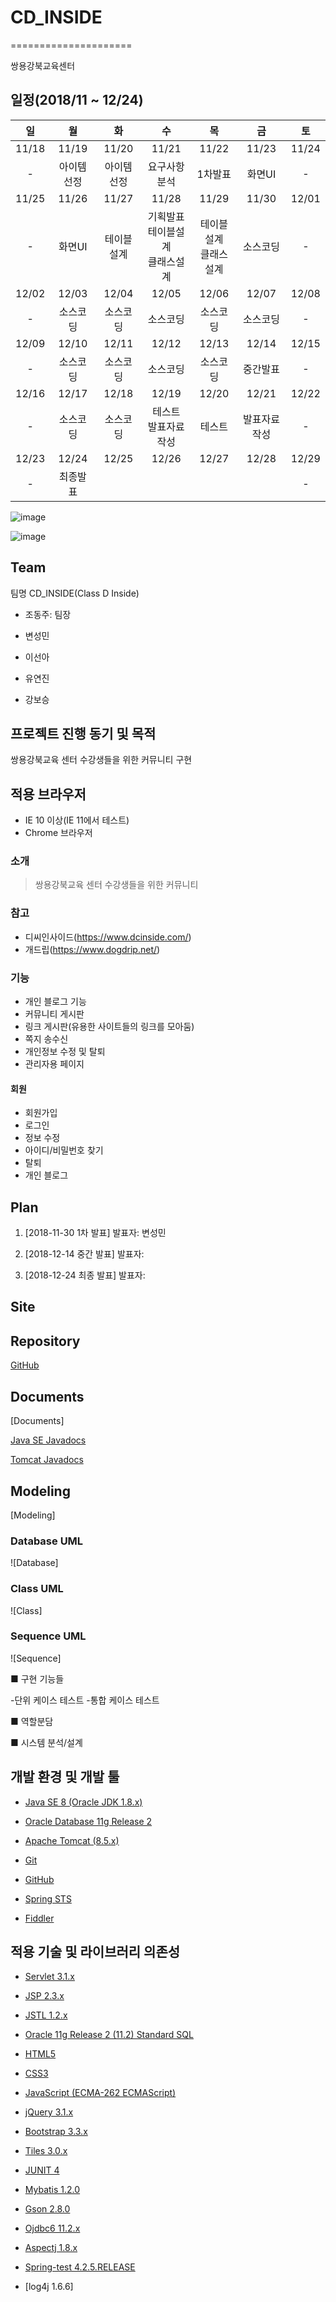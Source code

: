 # CD_INSIDE
=====================

쌍용강북교육센터

## 일정(2018/11 ~ 12/24)
|일|월|화|수|목|금|토|
|:---:|:---:|:---:|:---:|:---:|:---:|:---:|
|11/18|11/19|11/20|11/21|11/22|11/23|11/24|
|-|아이템선정|아이템선정|요구사항 분석|1차발표|화면UI|-|
|11/25|11/26|11/27|11/28|11/29|11/30|12/01|
|-|화면UI|테이블설계|기획발표<br>테이블설계<br>클래스설계|테이블설계<br>클래스설계|소스코딩|-|
|12/02|12/03|12/04|12/05|12/06|12/07|12/08|
|-|소스코딩|소스코딩|소스코딩|소스코딩|소스코딩|-|
|12/09|12/10|12/11|12/12|12/13|12/14|12/15|
|-|소스코딩|소스코딩|소스코딩|소스코딩|중간발표|-|
|12/16|12/17|12/18|12/19|12/20|12/21|12/22|
|-|소스코딩|소스코딩|테스트<br>발표자료작성|테스트|발표자료작성|-|
|12/23|12/24|12/25|12/26|12/27|12/28|12/29|
|-|최종발표|||||-|

![image](https://user-images.githubusercontent.com/45251842/49421573-d811b780-f7d3-11e8-8cc8-00de4a9419bd.png)

![image](https://user-images.githubusercontent.com/45251842/49421600-f5df1c80-f7d3-11e8-9895-a1493ca4e5af.png)

## Team

팀명 CD_INSIDE(Class D Inside)

- 조동주: 팀장

- 변성민

- 이선아

- 유연진

- 강보승



## 프로젝트 진행 동기 및 목적

쌍용강북교육 센터 수강생들을 위한 커뮤니티 구현


## 적용 브라우저

- IE 10 이상(IE 11에서 테스트)
- Chrome 브라우저



### 소개

> 쌍용강북교육 센터 수강생들을 위한 커뮤니티



### 참고
 
- 디씨인사이드(https://www.dcinside.com/)
- 개드립(https://www.dogdrip.net/)

### 기능 

- 개인 블로그 기능
- 커뮤니티 게시판
- 링크 게시판(유용한 사이트들의 링크를 모아둠)
- 쪽지 송수신
- 개인정보 수정 및 탈퇴
- 관리자용 페이지


#### 회원

- 회원가입
- 로그인
- 정보 수정
- 아이디/비밀번호 찾기
- 탈퇴
- 개인 블로그




## Plan 

01. [2018-11-30 1차 발표]
발표자: 변성민

02. [2018-12-14 중간 발표]
발표자: 

03. [2018-12-24 최종 발표]
발표자: 



## Site



## Repository

[GitHub](https://github.com/dahyoun-daddy/MC)




## Documents 

[Documents]

[Java SE Javadocs](http://docs.oracle.com/javase/8/docs/api)

[Tomcat Javadocs](http://tomcat.apache.org/tomcat-8.5-doc/api)





## Modeling 

[Modeling]




### Database UML 

![Database]




### Class UML 

![Class]



### Sequence UML 

![Sequence]

■ 구현 기능들

-단위 케이스 테스트
-통합 케이스 테스트

■ 역할분담

■ 시스템 분석/설계


## 개발 환경 및 개발 툴

- [Java SE 8 (Oracle JDK 1.8.x)](http://jcp.org)

- [Oracle Database 11g Release 2](http://oracle.com)

- [Apache Tomcat (8.5.x)](http://tomcat.apache.org)

- [Git](http://git-scm.com)

- [GitHub](https://github.com)

- [Spring STS](https://spring.io/tools)

- [Fiddler](https://www.telerik.com/fiddler)


## 적용 기술 및 라이브러리 의존성

- [Servlet 3.1.x](http://jcp.org/en/jsr/detail?id=340)

- [JSP 2.3.x](http://jcp.org/en/jsr/detail?id=245)

- [JSTL 1.2.x](http://jcp.org/en/jsr/detail?id=52)

- [Oracle 11g Release 2 (11.2) Standard SQL](http://docs.oracle.com/cd/E11882_01/server.112/e41084/ap_standard_sql.htm)

- [HTML5](http://w3.org/TR/html5)

- [CSS3](http://w3.org/TR/CSS)

- [JavaScript (ECMA-262 ECMAScript)](http://ecma-international.org/publications/standards/Ecma-262.htm)

- [jQuery 3.1.x](http://jquery.com)

- [Bootstrap 3.3.x](http://bootstrapk.com)

- [Tiles 3.0.x](https://tiles.apache.org)

- [JUNIT 4](http://junit.org/junit4)

- [Mybatis 1.2.0](http://www.mybatis.org/mybatis-3)

- [Gson 2.8.0](https://github.com/google/gson)

- [Ojdbc6 11.2.x](https://mvnrepository.com/artifact/oracle/ojdbc6/11.2.0.3)

- [Aspectj 1.8.x](https://www.eclipse.org/aspectj)

- [Spring-test 4.2.5.RELEASE](https://docs.spring.io/spring/docs/current/spring-framework-reference/testing.html)

- [log4j 1.6.6]


  
